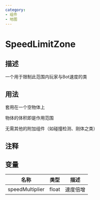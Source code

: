 ```yaml
---
category: 
- 组件
- 地图
---
```

# SpeedLimitZone
## 描述

一个用于限制此范围内玩家与Bot速度的类

## 用法

套用在一个空物体上

物体的体积即是作用范围

无需其他的附加组件（如碰撞检测、刚体之类）

## 注释

## 变量
| 名称 | 类型 | 描述 |
| ----------- | ----------- | ----------- |
| speedMultiplier  | float | 速度倍增 |  
